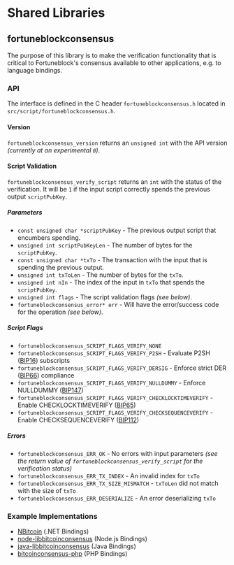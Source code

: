 Shared Libraries
================

## fortuneblockconsensus

The purpose of this library is to make the verification functionality that is critical to Fortuneblock's consensus available to other applications, e.g. to language bindings.

### API

The interface is defined in the C header `fortuneblockconsensus.h` located in  `src/script/fortuneblockconsensus.h`.

#### Version

`fortuneblockconsensus_version` returns an `unsigned int` with the API version *(currently at an experimental `0`)*.

#### Script Validation

`fortuneblockconsensus_verify_script` returns an `int` with the status of the verification. It will be `1` if the input script correctly spends the previous output `scriptPubKey`.

##### Parameters
- `const unsigned char *scriptPubKey` - The previous output script that encumbers spending.
- `unsigned int scriptPubKeyLen` - The number of bytes for the `scriptPubKey`.
- `const unsigned char *txTo` - The transaction with the input that is spending the previous output.
- `unsigned int txToLen` - The number of bytes for the `txTo`.
- `unsigned int nIn` - The index of the input in `txTo` that spends the `scriptPubKey`.
- `unsigned int flags` - The script validation flags *(see below)*.
- `fortuneblockconsensus_error* err` - Will have the error/success code for the operation *(see below)*.

##### Script Flags
- `fortuneblockconsensus_SCRIPT_FLAGS_VERIFY_NONE`
- `fortuneblockconsensus_SCRIPT_FLAGS_VERIFY_P2SH` - Evaluate P2SH ([BIP16](https://github.com/bitcoin/bips/blob/master/bip-0016.mediawiki)) subscripts
- `fortuneblockconsensus_SCRIPT_FLAGS_VERIFY_DERSIG` - Enforce strict DER ([BIP66](https://github.com/bitcoin/bips/blob/master/bip-0066.mediawiki)) compliance
- `fortuneblockconsensus_SCRIPT_FLAGS_VERIFY_NULLDUMMY` - Enforce NULLDUMMY ([BIP147](https://github.com/bitcoin/bips/blob/master/bip-0147.mediawiki))
- `fortuneblockconsensus_SCRIPT_FLAGS_VERIFY_CHECKLOCKTIMEVERIFY` - Enable CHECKLOCKTIMEVERIFY ([BIP65](https://github.com/bitcoin/bips/blob/master/bip-0065.mediawiki))
- `fortuneblockconsensus_SCRIPT_FLAGS_VERIFY_CHECKSEQUENCEVERIFY` - Enable CHECKSEQUENCEVERIFY ([BIP112](https://github.com/bitcoin/bips/blob/master/bip-0112.mediawiki))

##### Errors
- `fortuneblockconsensus_ERR_OK` - No errors with input parameters *(see the return value of `fortuneblockconsensus_verify_script` for the verification status)*
- `fortuneblockconsensus_ERR_TX_INDEX` - An invalid index for `txTo`
- `fortuneblockconsensus_ERR_TX_SIZE_MISMATCH` - `txToLen` did not match with the size of `txTo`
- `fortuneblockconsensus_ERR_DESERIALIZE` - An error deserializing `txTo`

### Example Implementations
- [NBitcoin](https://github.com/NicolasDorier/NBitcoin/blob/master/NBitcoin/Script.cs#L814) (.NET Bindings)
- [node-libbitcoinconsensus](https://github.com/bitpay/node-libbitcoinconsensus) (Node.js Bindings)
- [java-libbitcoinconsensus](https://github.com/dexX7/java-libbitcoinconsensus) (Java Bindings)
- [bitcoinconsensus-php](https://github.com/Bit-Wasp/bitcoinconsensus-php) (PHP Bindings)
